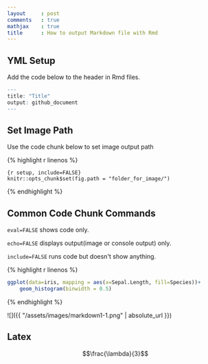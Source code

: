 ```yaml
---
layout     : post
comments   : true
mathjax    : true
title      : How to output Markdown file with Rmd
---
```

<script type="text/javascript" async src="//cdn.mathjax.org/mathjax/latest/MathJax.js?config=TeX-MML-AM_CHTML">
</script>

YML Setup
---------

Add the code below to the header in Rmd files.
<!--more-->

```r
---
title: "Title"
output: github_document
---
```

Set Image Path
--------------

Use the code chunk below to set image output path

{% highlight r linenos %}
```
{r setup, include=FALSE}
knitr::opts_chunk$set(fig.path = "folder_for_image/")
```
{% endhighlight %}

Common Code Chunk Commands
--------------------------

`eval=FALSE` shows code only.

`echo=FALSE` displays output(image or console output) only.

`include=FALSE` runs code but doesn't show anything.

{% highlight r linenos %}
```r
ggplot(data=iris, mapping = aes(x=Sepal.Length, fill=Species))+
    geom_histogram(binwidth = 0.5)
```
{% endhighlight %}


![]({{ "/assets/images/markdown1-1.png" | absolute_url }})

## Latex
$$\frac{\lambda}{3}$$

